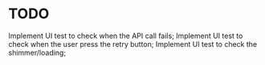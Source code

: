 # TODO
Implement UI test to check when the API call fails;
Implement UI test to check when the user press the retry button;
Implement UI test to check the shimmer/loading;
